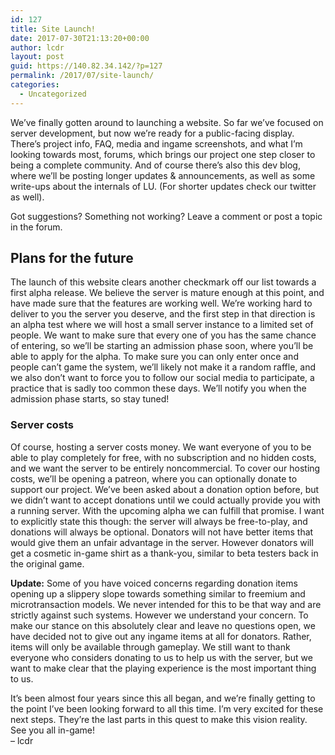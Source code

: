 ```yaml
---
id: 127
title: Site Launch!
date: 2017-07-30T21:13:20+00:00
author: lcdr
layout: post
guid: https://140.82.34.142/?p=127
permalink: /2017/07/site-launch/
categories:
  - Uncategorized
---
```

We&#8217;ve finally gotten around to launching a website. So far we&#8217;ve focused on server development, but now we&#8217;re ready for a public-facing display. There&#8217;s project info, FAQ, media and ingame screenshots, and what I&#8217;m looking towards most, forums, which brings our project one step closer to being a complete community. And of course there&#8217;s also this dev blog, where we&#8217;ll be posting longer updates & announcements, as well as some write-ups about the internals of LU. (For shorter updates check our twitter as well).

Got suggestions? Something not working? Leave a comment or post a topic in the forum.

## Plans for the future

The launch of this website clears another checkmark off our list towards a first alpha release. We believe the server is mature enough at this point, and have made sure that the features are working well. We&#8217;re working hard to deliver to you the server you deserve, and the first step in that direction is an alpha test where we will host a small server instance to a limited set of people. We want to make sure that every one of you has the same chance of entering, so we&#8217;ll be starting an admission phase soon, where you&#8217;ll be able to apply for the alpha. To make sure you can only enter once and people can&#8217;t game the system, we&#8217;ll likely not make it a random raffle, and we also don&#8217;t want to force you to follow our social media to participate, a practice that is sadly too common these days. We&#8217;ll notify you when the admission phase starts, so stay tuned!

### Server costs

Of course, hosting a server costs money. We want everyone of you to be able to play completely for free, with no subscription and no hidden costs, and we want the server to be entirely noncommercial. To cover our hosting costs, we&#8217;ll be opening a patreon, where you can optionally donate to support our project. We&#8217;ve been asked about a donation option before, but we didn&#8217;t want to accept donations until we could actually provide you with a running server. With the upcoming alpha we can fulfill that promise. I want to explicitly state this though: the server will always be free-to-play, and donations will always be optional. Donators will not have better items that would give them an unfair advantage in the server. However donators will get a cosmetic in-game shirt as a thank-you, similar to beta testers back in the original game.

**Update:** Some of you have voiced concerns regarding donation items opening up a slippery slope towards something similar to freemium and microtransaction models. We never intended for this to be that way and are strictly against such systems. However we understand your concern. To make our stance on this absolutely clear and leave no questions open, we have decided not to give out any ingame items at all for donators. Rather, items will only be available through gameplay. We still want to thank everyone who considers donating to us to help us with the server, but we want to make clear that the playing experience is the most important thing to us.

It&#8217;s been almost four years since this all began, and we&#8217;re finally getting to the point I&#8217;ve been looking forward to all this time. I&#8217;m very excited for these next steps. They&#8217;re the last parts in this quest to make this vision reality.  
See you all in-game!  
&#8211; lcdr
